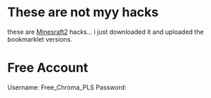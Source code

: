 # These are not myy hacks
these are [Minesraft2](https://github.com/Minesraft2) hacks... i just downloaded it  and uploaded the bookmarklet versions.

# Free Account

Username: Free_Chroma_PLS
Password: 
